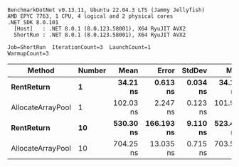 ```

BenchmarkDotNet v0.13.11, Ubuntu 22.04.3 LTS (Jammy Jellyfish)
AMD EPYC 7763, 1 CPU, 4 logical and 2 physical cores
.NET SDK 8.0.101
  [Host]   : .NET 8.0.1 (8.0.123.58001), X64 RyuJIT AVX2
  ShortRun : .NET 8.0.1 (8.0.123.58001), X64 RyuJIT AVX2

Job=ShortRun  IterationCount=3  LaunchCount=1  
WarmupCount=3  

```
| Method            | Number | Mean      | Error      | StdDev   | Min       | Max       | Allocated |
|------------------ |------- |----------:|-----------:|---------:|----------:|----------:|----------:|
| **RentReturn**        | **1**      |  **34.21 ns** |   **0.613 ns** | **0.034 ns** |  **34.17 ns** |  **34.24 ns** |         **-** |
| AllocateArrayPool | 1      | 102.03 ns |   2.247 ns | 0.123 ns | 101.91 ns | 102.16 ns |         - |
| **RentReturn**        | **10**     | **530.30 ns** | **166.193 ns** | **9.110 ns** | **523.43 ns** | **540.64 ns** |         **-** |
| AllocateArrayPool | 10     | 704.25 ns |  13.035 ns | 0.715 ns | 703.51 ns | 704.94 ns |         - |
